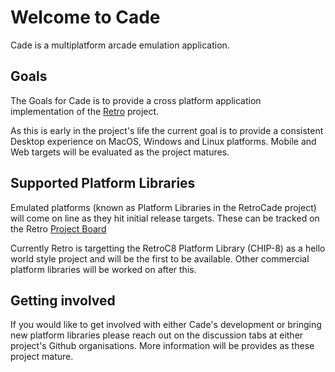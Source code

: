 # Welcome to Cade
Cade is a multiplatform arcade emulation application.

## Goals
The Goals for Cade is to provide a cross platform application implementation of the [Retro](https://github.com/dev-retro) project. 

As this is early in the project's life the current goal is to provide a consistent Desktop experience on MacOS, Windows and Linux platforms. Mobile and Web targets will be evaluated as the project matures.

## Supported Platform Libraries
Emulated platforms (known as Platform Libraries in the RetroCade project) will come on line as they hit initial release targets. These can be tracked on the Retro [Project Board](https://github.com/orgs/dev-retro/projects/1)

Currently Retro is targetting the RetroC8 Platform Library (CHIP-8) as a hello world style project and will be the first to be available. Other commercial platform libraries will be worked on after this.

## Getting involved
If you would like to get involved with either Cade's development or bringing new platform libraries please reach out on the discussion tabs at either project's Github organisations. More information will be provides as these project mature.

